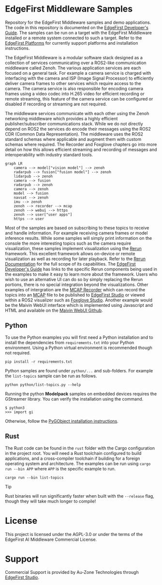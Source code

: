 # EdgeFirst Middleware Samples

Repository for the EdgeFirst Middleware samples and demo applications.  The code in this repository is documented on the [EdgeFirst Developer's Guide](https://doc.edgefirst.ai/develop/perception/dev/).  The samples can be run on a target with the EdgeFirst Middleware installed or a remote system connected to such a target.  Refer to the [EdgeFirst Platforms](https://doc.edgefirst.ai/develop/platforms/) for currently support platforms and installation instructions.

The EdgeFirst Middleware is a modular software stack designed as a collection of services communicating over a ROS2-like communication middleware called Zenoh. The various application services are each focused on a general task. For example a camera service is charged with interfacing with the camera and ISP (Image Signal Processor) to efficiently deliver camera frames to other services which require access to the camera. The camera service is also responsible for encoding camera frames using a video codec into H.265 video for efficient recording or remote streaming, this feature of the camera service can be configured or disabled if recording or streaming are not required.

The middleware services communicate with each other using the Zenoh networking middleware which provides a highly efficient publisher/subscriber communications stack. While we do not directly depend on ROS2 the services do encode their messages using the ROS2 CDR (Common Data Representation). The middleware uses the ROS2 standard schemas where applicable and augment them with custom schemas where required. The Recorder and Foxglove chapters go into more detail on how this allows efficient streaming and recording of messages and interoperability with industry standard tools.

```mermaid
graph LR
    camera --> model["vision model"] --> zenoh    
    radarpub --> fusion["fusion model"] --> zenoh
    lidarpub --> zenoh
    camera --> fusion
    radarpub --> zenoh
    camera --> zenoh    
    model --> fusion
    navsat --> zenoh
    imu --> zenoh
    zenoh --> recorder --> mcap
    zenoh --> webui --> https
    zenoh --> user["user apps"]
    https --> user
```

Most of the samples are based on subscribing to these topics to receive and handle information.  For example receiving camera frames or model inference results.  While some samples will simply print information on the console the more interesting topics such as the camera require visualization, these samples implement visualization using the [Rerun](https://rerun.io) framework.  This excellent framework allows on-device or remote visualization as well as recording for later playback.  Refer to the [Rerun Documentation](https://rerun.io/docs/getting-started/what-is-rerun) for the full scope of its capabilities.  The [EdgeFirst Developer's Guide](https://doc.edgefirst.ai/develop/perception/dev/) has links to the specific Rerun components being used in the examples to make it easy to learn more about the framework.  Users who wish to use an alternative UI can do so by simply replacing the Rerun portions, there is no special integration beyond the visualizations.  Other examples of intergration are the [MCAP Recorder](https://doc.edgefirst.ai/develop/platforms/recording/) which can record the topics into an [MCAP](https://mcap.dev/) file to be published to [EdgeFirst Studio](https://doc.edgefirst.ai/develop/platforms/publishing/) or viewed within a ROS2 visualizer such as [Foxglove Studio](https://doc.edgefirst.ai/develop/platforms/foxglove/).  Another example would be the Maivin WebUI interface which is implemented using Javascript and HTML and available on the [Maivin WebUI Github](https://github.com/MaivinAI/webui).

## Python

To use the Python examples you will first need a Python installation and to install the dependencies from `requirements.txt` into your Python environment.  Using a Python virtual environment is recommended though not required.

```
pip install -r requirements.txt
```

Python samples are found under `python/...` and sub-folders.  For example the `list-topics` sample can be run as follows.

```
python python/list-topics.py --help
```

Running the python **Modelpack** samples on embedded devices requires the GStreamer library.  You can verify the installation using the command.

```
$ python3
>>> import gi
```

Otherwise, follow the [PyGObject installation instructions](https://pygobject.gnome.org/getting_started.html#ubuntu-getting-started).

## Rust

The Rust code can be found in the `rust` folder with the Cargo configuration in the project root.  You will need a Rust toolchain configured to build applications, and a cross-compiler toolchain if building for a foreign operating system and architecture.  The examples can be run using `cargo run --bin APP` where `APP` is the specific example to run.

```
cargo run --bin list-topics
```

> [!TIP]
> Rust binaries will run significantly faster when built with the `--release` flag, though they will take much longer to compile!

# License

This project is licensed under the AGPL-3.0 or under the terms of the EdgeFirst AI Middleware Commercial License.

# Support

Commercial Support is provided by Au-Zone Technologies through [EdgeFirst Studio](https://edgefirst.ai).

